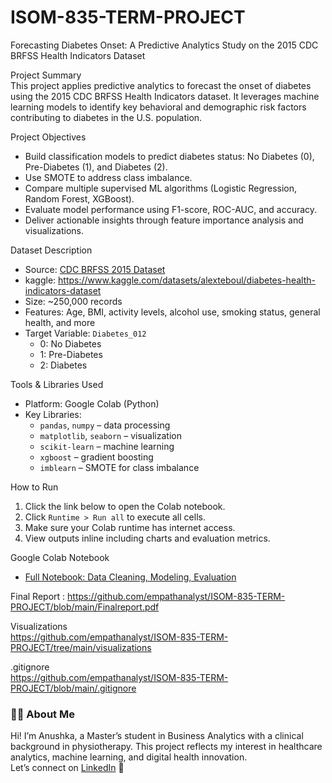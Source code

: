 # ISOM-835-TERM-PROJECT
Forecasting Diabetes Onset: A Predictive Analytics Study on the 2015 CDC BRFSS Health Indicators Dataset




Project Summary  
This project applies predictive analytics to forecast the onset of diabetes using the 2015 CDC BRFSS Health Indicators dataset. It leverages machine learning models to identify key behavioral and demographic risk factors contributing to diabetes in the U.S. population.


Project Objectives  
- Build classification models to predict diabetes status: No Diabetes (0), Pre-Diabetes (1), and Diabetes (2).  
- Use SMOTE to address class imbalance.  
- Compare multiple supervised ML algorithms (Logistic Regression, Random Forest, XGBoost).  
- Evaluate model performance using F1-score, ROC-AUC, and accuracy.  
- Deliver actionable insights through feature importance analysis and visualizations.



 Dataset Description  
- Source: [CDC BRFSS 2015 Dataset](https://www.cdc.gov/brfss/annual_data/annual_2015.html)
- kaggle: https://www.kaggle.com/datasets/alexteboul/diabetes-health-indicators-dataset
- Size: ~250,000 records  
- Features: Age, BMI, activity levels, alcohol use, smoking status, general health, and more  
- Target Variable: `Diabetes_012`  
  - 0: No Diabetes  
  - 1: Pre-Diabetes  
  - 2: Diabetes  



Tools & Libraries Used  
- Platform: Google Colab (Python)  
- Key Libraries:
  - `pandas`, `numpy` – data processing  
  - `matplotlib`, `seaborn` – visualization  
  - `scikit-learn` – machine learning  
  - `xgboost` – gradient boosting  
  - `imblearn` – SMOTE for class imbalance  



How to Run  
1. Click the link below to open the Colab notebook.  
2. Click `Runtime > Run all` to execute all cells.  
3. Make sure your Colab runtime has internet access.  
4. View outputs inline including charts and evaluation metrics.



Google Colab Notebook  
- [Full Notebook: Data Cleaning, Modeling, Evaluation](https://colab.research.google.com/drive/1ABaf4IeLBt2kVc8Cq-Ac6GaByZCdyFPf?usp=sharing)


Final Report :
https://github.com/empathanalyst/ISOM-835-TERM-PROJECT/blob/main/Finalreport.pdf



 Visualizations  
https://github.com/empathanalyst/ISOM-835-TERM-PROJECT/tree/main/visualizations



 .gitignore  
 https://github.com/empathanalyst/ISOM-835-TERM-PROJECT/blob/main/.gitignore




### 🙋‍♀️ About Me  
Hi! I’m Anushka, a Master’s student in Business Analytics with a clinical background in physiotherapy. This project reflects my interest in healthcare analytics, machine learning, and digital health innovation.  
Let’s connect on [LinkedIn](https://www.linkedin.com/in/your-link) 🚀


